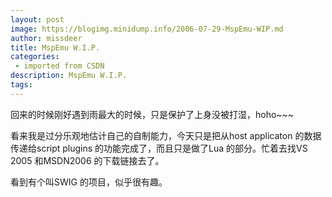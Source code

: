 ```yaml
---
layout: post
image: https://blogimg.minidump.info/2006-07-29-MspEmu-WIP.md
author: missdeer
title: MspEmu W.I.P.
categories: 
 - imported from CSDN
description: MspEmu W.I.P.
tags: 
---
```


回来的时候刚好遇到雨最大的时候，只是保护了上身没被打湿，hoho~~~

看来我是过分乐观地估计自己的自制能力，今天只是把从host applicaton 的数据传递给script plugins 的功能完成了，而且只是做了Lua 的部分。忙着去找VS 2005 和MSDN2006 的下载链接去了。

看到有个叫SWIG 的项目，似乎很有趣。
